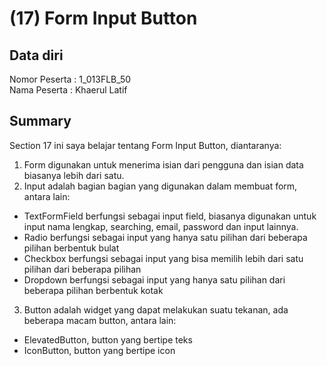# (17) Form Input Button
## Data diri 
Nomor Peserta : 1_013FLB_50  <br />
Nama Peserta : Khaerul Latif


## Summary 
Section 17 ini saya belajar tentang Form Input Button, diantaranya:
1. Form digunakan untuk menerima isian dari pengguna dan isian data biasanya lebih dari satu.
2. Input adalah bagian bagian yang digunakan dalam membuat form, antara lain:
- TextFormField berfungsi sebagai input field, biasanya digunakan untuk input nama lengkap, searching, email, password dan input lainnya. 
- Radio berfungsi sebagai input yang hanya satu pilihan dari beberapa pilihan berbentuk bulat
- Checkbox berfungsi sebagai input yang bisa memilih lebih dari satu pilihan dari beberapa pilihan
- Dropdown berfungsi sebagai input yang hanya satu pilihan dari beberapa pilihan berbentuk kotak
3. Button adalah widget yang dapat melakukan suatu tekanan, ada beberapa macam button, antara lain:
- ElevatedButton, button yang bertipe teks
- IconButton, button yang bertipe icon